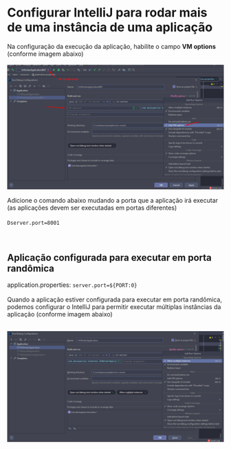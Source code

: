 # Configurar IntelliJ para rodar mais de uma instância de uma aplicação

Na configuração da execução da aplicação, habilite o campo **VM options** (conforme imagem abaixo)<br/><br/>
![Configuração](config.png)

Adicione o comando abaixo mudando a porta que a aplicação irá executar (as aplicações devem ser executadas em portas diferentes)<br/><br/>
`Dserver.port=8001`

<br/>

## Aplicação configurada para executar em porta randômica
application.properties: `server.port=${PORT:0}` <br/><br/>
Quando a aplicação estiver configurada para executar em porta randômica, podemos configurar o IntelliJ para permitir executar múltiplas instâncias da aplicação (conforme imagem abaixo)<br/><br/>

![Configuração2](config2.png)





